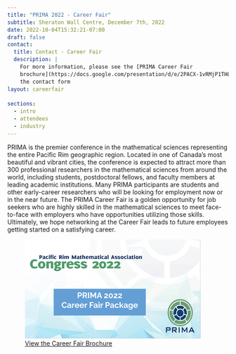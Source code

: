```yaml
---
title: "PRIMA 2022 - Career Fair"
subtitle: Sheraton Wall Centre, December 7th, 2022
date: 2022-10-04T15:32:21-07:00
draft: false
contact:
  title: Contact - Career Fair
  description: |
    For more information, please see the [PRIMA Career Fair
    brochure](https://docs.google.com/presentation/d/e/2PACX-1vRMjP1THLJCO1bscp-vX7I5vF6W_fhqTN_eo-FMfUR026Uz8oN4gsMZxd9nCoxKwBkwf8hbaUQIIU0b/pub?start=false&loop=false&delayms=3000), or fill out
    the contact form
layout: careerfair

sections:
  - intro
  - attendees
  - industry
---
```


PRIMA is the premier conference in the mathematical sciences representing the
entire Pacific Rim geographic region.  Located in one of Canada’s most beautiful
and vibrant cities, the conference is expected to attract more than 300
professional researchers in the mathematical sciences from around the world,
including students, postdoctoral fellows, and faculty members at leading academic
institutions.  Many PRIMA participants are students and other early-career
researchers who will be looking for employment now or in the near future.  The
PRIMA Career Fair is a golden opportunity  for job seekers who are highly
skilled in the mathematical sciences to meet face-to-face with employers
who have opportunities utilizing those skills.  Ultimately, we hope networking at
the Career Fair leads to future employees getting started on a satisfying
career.

<div class="row">
  <div class="col-12 mt-4 pt-4">
    <a href= "https://docs.google.com/presentation/d/e/2PACX-1vRMjP1THLJCO1bscp-vX7I5vF6W_fhqTN_eo-FMfUR026Uz8oN4gsMZxd9nCoxKwBkwf8hbaUQIIU0b/pub?start=false&loop=false&delayms=3000&slide=id.p">
        <figure class="figure w-100 text-center">
          <img class="img-responsive" alt="PRIMA Career Fair brochure" src="promo.png" />
          <figcaption>View the Career Fair Brochure <i class="fa fa-external-link" aria-hidden="true"></i></figure>
        </figure>
    </a>
  </div>
</div>
